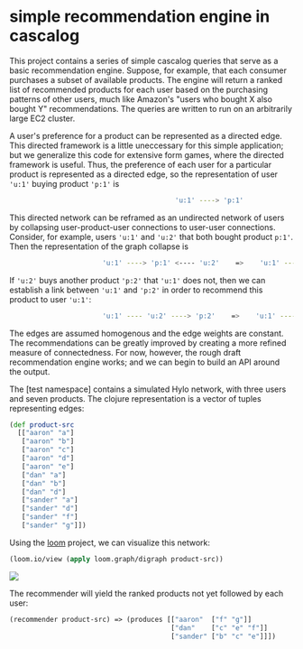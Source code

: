 # simple recommendation engine in cascalog

This project contains a series of simple cascalog queries that serve
as a basic recommendation engine.  Suppose, for example, that each
consumer purchases a subset of available products.  The engine will
return a ranked list of recommended products for each user based on
the purchasing patterns of other users, much like Amazon's "users who
bought X also bought Y" recommendations.  The queries are written to
run on an arbitrarily large EC2 cluster.

A user's preference for a product can be represented as a directed
edge.  This directed framework is a little uneccessary for this simple
application; but we generalize this code for extensive form games,
where the directed framework is useful.  Thus, the preference of each
user for a particular product is represented as a directed edge, so
the representation of user `'u:1'` buying product `'p:1'` is 
```bash
                                         'u:1' ----> 'p:1'
```
This directed network can be reframed as an undirected network of
users by collapsing user-product-user connections to user-user
connections.  Consider, for example, users `'u:1'` and `'u:2'` that
both bought product `p:1'`.  Then the representation of the graph
collapse is
```bash
                       'u:1' ----> 'p:1' <---- 'u:2'    =>    'u:1' ---- 'u:2'
```
If `'u:2'` buys another product `'p:2'` that `'u:1'` does not, then we can
establish a link between `'u:1'` and `'p:2'` in order to recommend this
product to user `'u:1'`:
```bash
                       'u:1' ---- 'u:2' ----> 'p:2'    =>    'u:1' ----> 'p:2'
```
The edges are assumed homogenous and the edge weights are constant.
The recommendations can be greatly improved by creating a more refined
measure of connectedness.  For now, however, the rough draft
recommendation engine works; and we can begin to build an API around
the output.

The [test namespace] contains a simulated Hylo network, with three
users and seven products.  The clojure representation is a vector of
tuples representing edges:

```clojure
(def product-src
  [["aaron" "a"]
   ["aaron" "b"]
   ["aaron" "c"]
   ["aaron" "d"]
   ["aaron" "e"]
   ["dan" "a"]
   ["dan" "b"]
   ["dan" "d"]
   ["sander" "a"]
   ["sander" "d"]
   ["sander" "f"]
   ["sander" "g"]])
```

Using the [loom](https://github.com/jkk/loom) project, we can
visualize this network:

```clojure
(loom.io/view (apply loom.graph/digraph product-src))
```
![](http://i.imgur.com/PeZmzTl.png)

The recommender will yield the ranked products not yet followed by each
user:

```clojure
(recommender product-src) => (produces [["aaron"  ["f" "g"]]
                                        ["dan"    ["c" "e" "f"]]
                                        ["sander" ["b" "c" "e"]]])
```
